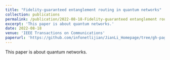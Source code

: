 ```yaml
---
title: "Fidelity-guaranteed entanglement routing in quantum networks"
collection: publications
permalink: /publication/2022-08-18-Fidelity-guaranteed entanglement routing in quantum networks
excerpt: 'This paper is about quantum networks.'
date: 2022-08-18
venue: 'IEEE Transactions on Communications'
paperurl: 'https://github.com/infonetlijian/JianLi_Homepage/tree/gh-pages/files/Fidelity-guaranteed entanglement routing in quantum networks.pdf'
---
```

This paper is about quantum networks.
